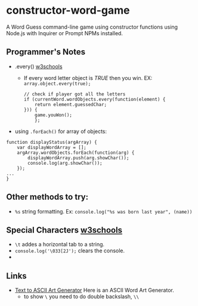 # constructor-word-game
A Word Guess command-line game using constructor functions using Node.js with Inquirer or Prompt NPMs installed.

## Programmer's Notes

* .every() [w3schools](https://www.w3schools.com/jsref/jsref_every.asp)
    * If every word letter object is *TRUE* then you win.
    EX:
        `array.object.every(true);`

        ```
        // check if player got all the letters
        if (currentWord.wordObjects.every(function(element) {
            return element.guessedChar;
        })) {
            game.youWon();
            };
        ```

* using `.forEach()` for array of objects:
```
function displayStatus(argArray) {
    var displayWordArray = [];
    argArray.wordObjects.forEach(function(arg) {
        displayWordArray.push(arg.showChar());
        console.log(arg.showChar());
    });
...
}
```

## Other methods to try:

* `%s` string formatting. Ex: `console.log("%s was born last year", (name))`


## Special Characters [w3schools](https://www.w3schools.com/js/js_strings.asp)
* `\t` addes a horizontal tab to a string.
* `console.log('\033[2J');` clears the console.
* 
## Links
* [Text to ASCII Art Generator](http://www.patorjk.com/software/taag/#p=display&f=Graffiti&t=Type%20Something%20) Here is an ASCII Word Art Generator.
    * to show `\` you need to do double backslash, `\\`